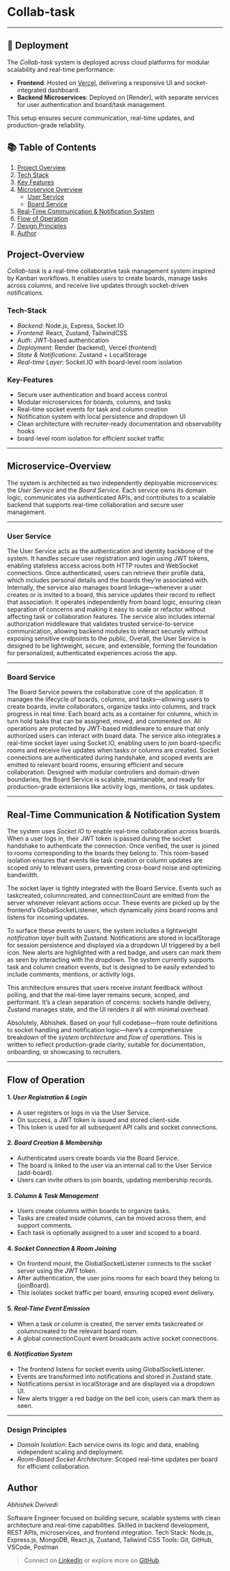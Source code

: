 # Collab-task

---
## 🚀 Deployment

The *Collab-task* system is deployed across cloud platforms for modular scalability and real-time performance:

- **Frontend**: Hosted on [Vercel](https://collab-task-five.vercel.app/), delivering a responsive UI and socket-integrated dashboard.
- **Backend Microservices**: Deployed on [Render], with separate services for user authentication and board/task management.

This setup ensures secure communication, real-time updates, and production-grade reliability.


## 📚 Table of Contents

1. [Project Overview](#Project-Overview)  
2. [Tech Stack](#Tech-Stack)  
3. [Key Features](#Key-Features)  
4. [Microservice Overview](#Microservice-Overview)  
   - [User Service](#user-service)  
   - [Board Service](#board-service)  
5. [Real-Time Communication & Notification System](#Real-Time-Communication-&-Notification-System)  
6. [Flow of Operation](#Flow-of-Operation)  
7. [Design Principles](#Design-Principles)  
8. [Author](#Author)



##  Project-Overview

*Collab-task* is a real-time collaborative task management system inspired by Kanban workflows. It enables users to create boards, manage tasks across columns, and receive live updates through socket-driven notifications.

###  Tech-Stack
- *Backend*: Node.js, Express, Socket.IO
- *Frontend*: React, Zustand, TailwindCSS
- *Auth*: JWT-based authentication
- *Deployment*: Render (backend), Vercel (frontend)
- *State & Notifications*: Zustand + LocalStorage
- *Real-time Layer*: Socket.IO with board-level room isolation

###  Key-Features
-  Secure user authentication and board access control
-  Modular microservices for boards, columns, and tasks
-  Real-time socket events for task and column creation
-  Notification system with local persistence and dropdown UI
-  Clean architecture with recruiter-ready documentation and observability hooks
-  board-level room isolation for efficient socket traffic 


---

##  Microservice-Overview

The system is architected as two independently deployable microservices: the *User Service* and the *Board Service*. Each service owns its domain logic, communicates via authenticated APIs, and contributes to a scalable backend that supports real-time collaboration and secure user management.

---

###  User Service

The User Service acts as the authentication and identity backbone of the system. It handles secure user registration and login using JWT tokens, enabling stateless access across both HTTP routes and WebSocket connections. Once authenticated, users can retrieve their profile data, which includes personal details and the boards they’re associated with. Internally, the service also manages board linkage—whenever a user creates or is invited to a board, this service updates their record to reflect that association. It operates independently from board logic, ensuring clean separation of concerns and making it easy to scale or refactor without affecting task or collaboration features. The service also includes internal authorization middleware that validates trusted service-to-service communication, allowing backend modules to interact securely without exposing sensitive endpoints to the public. Overall, the User Service is designed to be lightweight, secure, and extensible, forming the foundation for personalized, authenticated experiences across the app.

---

###  Board Service

The Board Service powers the collaborative core of the application. It manages the lifecycle of boards, columns, and tasks—allowing users to create boards, invite collaborators, organize tasks into columns, and track progress in real time. Each board acts as a container for columns, which in turn hold tasks that can be assigned, moved, and commented on. All operations are protected by JWT-based middleware to ensure that only authorized users can interact with board data. The service also integrates a real-time socket layer using Socket.IO, enabling users to join board-specific rooms and receive live updates when tasks or columns are created. Socket connections are authenticated during handshake, and scoped events are emitted to relevant board rooms, ensuring efficient and secure collaboration. Designed with modular controllers and domain-driven boundaries, the Board Service is scalable, maintainable, and ready for production-grade extensions like activity logs, mentions, or task updates.

---

##  Real-Time Communication & Notification System

The system uses *Socket.IO* to enable real-time collaboration across boards. When a user logs in, their JWT token is passed during the socket handshake to authenticate the connection. Once verified, the user is joined to rooms corresponding to the boards they belong to. This room-based isolation ensures that events like task creation or column updates are scoped only to relevant users, preventing cross-board noise and optimizing bandwidth.

The socket layer is tightly integrated with the Board Service. Events such as taskcreated, columncreated, and connectionCount are emitted from the server whenever relevant actions occur. These events are picked up by the frontend’s GlobalSocketListener, which dynamically joins board rooms and listens for incoming updates.

To surface these events to users, the system includes a lightweight *notification layer* built with Zustand. Notifications are stored in localStorage for session persistence and displayed via a dropdown UI triggered by a bell icon. New alerts are highlighted with a red badge, and users can mark them as seen by interacting with the dropdown. The system currently supports task and column creation events, but is designed to be easily extended to include comments, mentions, or activity logs.

This architecture ensures that users receive instant feedback without polling, and that the real-time layer remains secure, scoped, and performant. It’s a clean separation of concerns: sockets handle delivery, Zustand manages state, and the UI renders it all with minimal overhead.

Absolutely, Abhishek. Based on your full codebase—from route definitions to socket handling and notification logic—here’s a comprehensive breakdown of the *system architecture* and *flow of operations*. This is written to reflect production-grade clarity, suitable for documentation, onboarding, or showcasing to recruiters.

---

##  Flow of Operation

#### 1. *User Registration & Login*
- A user registers or logs in via the User Service.
- On success, a JWT token is issued and stored client-side.
- This token is used for all subsequent API calls and socket connections.

#### 2. *Board Creation & Membership*
- Authenticated users create boards via the Board Service.
- The board is linked to the user via an internal call to the User Service (add-board).
- Users can invite others to join boards, updating membership records.

#### 3. *Column & Task Management*
- Users create columns within boards to organize tasks.
- Tasks are created inside columns, can be moved across them, and support comments.
- Each task is optionally assigned to a user and scoped to a board.

#### 4. *Socket Connection & Room Joining*
- On frontend mount, the GlobalSocketListener connects to the socket server using the JWT token.
- After authentication, the user joins rooms for each board they belong to (joinBoard).
- This isolates socket traffic per board, ensuring scoped event delivery.

#### 5. *Real-Time Event Emission*
- When a task or column is created, the server emits taskcreated or columncreated to the relevant board room.
- A global connectionCount event broadcasts active socket connections.

#### 6. *Notification System*
- The frontend listens for socket events using GlobalSocketListener.
- Events are transformed into notifications and stored in Zustand state.
- Notifications persist in localStorage and are displayed via a dropdown UI.
- New alerts trigger a red badge on the bell icon; users can mark them as seen.

---

###  Design Principles

- *Domain Isolation*: Each service owns its logic and data, enabling independent scaling and deployment.
- *Room-Based Socket Architecture*: Scoped real-time updates per board for efficient collaboration.


##   Author

*Abhishek Dwivedi*  

Software Engineer focused on building secure, scalable systems with clean architecture and real-time capabilities. Skilled in backend development, REST APIs, microservices, and frontend integration.
Tech Stack: Node.js, Express.js, MongoDB, React.js, Zustand, Tailwind CSS
Tools: Git, GitHub, VSCode, Postman

 



> Connect  on [LinkedIn](https://www.linkedin.com/in/abhishek-d-5a217425b?trk=public_profile_browsemap&originalSubdomain=in) or explore more on [GitHub](https://github.com/AbhishekDwivedi29).



